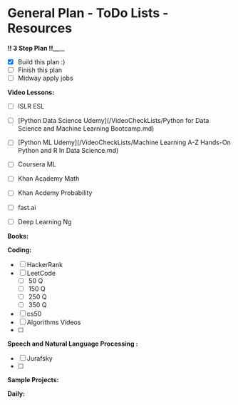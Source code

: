 # General Plan - ToDo Lists - Resources
**\!\! 3 Step Plan \!\!__**__
- [x] Build this plan :)
- [ ] Finish this plan
- [ ] Midway apply jobs

**Video Lessons:**
- [ ] ISLR ESL
- [ ]  [Python Data Science Udemy](/VideoCheckLists/Python for Data Science and Machine Learning Bootcamp.md)
- [ ] [Python ML Udemy](/VideoCheckLists/Machine Learning A-Z  Hands-On Python and R In Data Science.md)
- [ ] Coursera ML
- [ ] Khan Academy Math
- [ ] Khan Acdemy Probability
- [ ] fast.ai
- [ ] Deep Learning Ng


**Books:**


**Coding:**
- [ ] HackerRank
- [ ] LeetCode
    - [ ]  50 Q
    - [ ] 150 Q
    - [ ] 250 Q
    - [ ] 350 Q

- [ ] cs50
- [ ] Algorithms Videos
- [ ]

**Speech and Natural Language Processing :**
- [ ] Jurafsky
- [ ]

**Sample Projects:**






**Daily:**
